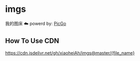 # imgs
我的图床 :cloud: powerd by: [PicGo](https://github.com/Molunerfinn/PicGo)
## How To Use CDN
https://cdn.jsdelivr.net/gh/xiaoheiAh/imgs@master/{file_name}

